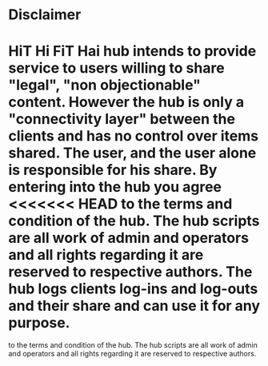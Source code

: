 Disclaimer
==========

**HiT Hi FiT Hai** hub intends to provide service to users willing to share "legal", "non objectionable"
content. However the hub is only a "connectivity layer" between the clients and has no control over
items shared. The user, and the user alone is responsible for his share. By entering into the hub you agree
<<<<<<< HEAD
to the terms and condition of the hub. The hub scripts are all work of admin and operators and all rights
regarding it are reserved to respective authors. The hub logs clients log-ins and log-outs and their share and can use it for any purpose.
=======
to the terms and condition of the hub.  The hub scripts are all work of admin and operators and all rights
regarding it are reserved to respective authors.
